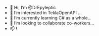 - 👋 Hi, I’m @DrEpyleptic
- 👀 I’m interested in TeklaOpenAPI ...
- 🌱 I’m currently learning C# as a whole...
- 💞️ I’m looking to collaborate co-workers...
- 📫 !

<!---
DrEpyleptic/DrEpyleptic is a ✨ special ✨ repository because its `README.md` (this file) appears on your GitHub profile.
You can click the Preview link to take a look at your changes.
--->
